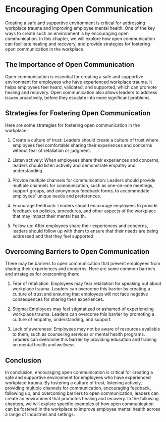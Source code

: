 # Encouraging Open Communication

Creating a safe and supportive environment is critical for addressing workplace trauma and improving employee mental health. One of the key ways to create such an environment is by encouraging open communication. In this chapter, we will explore how open communication can facilitate healing and recovery, and provide strategies for fostering open communication in the workplace.

The Importance of Open Communication
------------------------------------

Open communication is essential for creating a safe and supportive environment for employees who have experienced workplace trauma. It helps employees feel heard, validated, and supported, which can promote healing and recovery. Open communication also allows leaders to address issues proactively, before they escalate into more significant problems.

Strategies for Fostering Open Communication
-------------------------------------------

Here are some strategies for fostering open communication in the workplace:

1. Create a culture of trust: Leaders should create a culture of trust where employees feel comfortable sharing their experiences and concerns without fear of retaliation or judgment.

2. Listen actively: When employees share their experiences and concerns, leaders should listen actively and demonstrate empathy and understanding.

3. Provide multiple channels for communication: Leaders should provide multiple channels for communication, such as one-on-one meetings, support groups, and anonymous feedback forms, to accommodate employees' unique needs and preferences.

4. Encourage feedback: Leaders should encourage employees to provide feedback on policies, procedures, and other aspects of the workplace that may impact their mental health.

5. Follow up: After employees share their experiences and concerns, leaders should follow up with them to ensure that their needs are being addressed and that they feel supported.

Overcoming Barriers to Open Communication
-----------------------------------------

There may be barriers to open communication that prevent employees from sharing their experiences and concerns. Here are some common barriers and strategies for overcoming them:

1. Fear of retaliation: Employees may fear retaliation for speaking out about workplace trauma. Leaders can overcome this barrier by creating a culture of trust and ensuring that employees will not face negative consequences for sharing their experiences.

2. Stigma: Employees may feel stigmatized or ashamed of experiencing workplace trauma. Leaders can overcome this barrier by promoting a culture of empathy, understanding, and support.

3. Lack of awareness: Employees may not be aware of resources available to them, such as counseling services or mental health programs. Leaders can overcome this barrier by providing education and training on mental health and wellness.

Conclusion
----------

In conclusion, encouraging open communication is critical for creating a safe and supportive environment for employees who have experienced workplace trauma. By fostering a culture of trust, listening actively, providing multiple channels for communication, encouraging feedback, following up, and overcoming barriers to open communication, leaders can create an environment that promotes healing and recovery. In the following chapters, we will explore specific examples of how open communication can be fostered in the workplace to improve employee mental health across a range of industries and settings.


